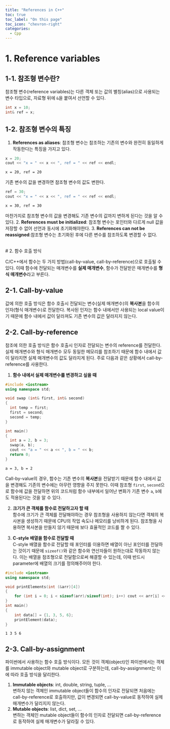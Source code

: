 ```yaml
---
title: "References in C++"
toc: true
toc_label: "On this page"
toc_icon: "chevron-right"
categories:
  - Cpp
---
```


# 1. Reference variables
## 1-1. 참조형 변수란?
참조형 변수(reference variables)는 다른 객체 또는 값의 별칭(alias)으로 사용되는 변수 타입으로, 자료형 뒤에 `&`을 붙여서 선언할 수 있다.
```cpp
int x = 10;
int& ref = x;
```

## 1-2. 참조형 변수의 특징
1. **References as aliases**: 참조형 변수는 참조하는 기존의 변수와 완전히 동일하게 작동한다는 특징을 가지고 있다.
```cpp
x = 20;
cout << "x = " << x << ", ref = " << ref << endl;
```
```
x = 20, ref = 20
```
기존 변수의 값을 변경하면 참조형 변수의 값도 변한다.
```cpp
ref = 30;
cout << "x = " << x << ", ref = " << ref << endl;
```
```
x = 30, ref = 30
```
마찬가지로 참조형 변수의 값을 변경해도 기존 변수의 값까지 변하게 된다는 것을 알 수 있다.
2. **References must be initialized**: 참조형 변수는 포인터와 다르게 null 값을 저장할 수 없어 선언과 동시에 초기화해야한다.
3. **References can not be reassigned**:참조형 변수는 초기화된 후에 다른 변수를 참조하도록 변경할 수 없다. 


<br/>
# 2. 함수 호출 방식

C/C++에서 함수는 두 가지 방법(call-by-value, call-by-reference)으로 호출될 수 있다. 이때 함수에 전달되는 매개변수를 **실제 매개변수**, 함수가 전달받은 매개변수를 **형식 매개변수**라고 부른다.

## 2-1. Call-by-value
값에 의한 호출 방식은 함수 호출시 전달되는 변수(실제 매개변수)의 **복사본**을 함수의 인자(형식 매개변수)로 전달한다. 복사된 인자는 함수 내에서만 사용되는 local value이기 때문에 함수 내에서 값이 달라져도 기존 변수의 값은 달라지지 않는다.

## 2-2. Call-by-reference
참조에 의한 호출 방식은 함수 호출시 인자로 전달되는 변수의 reference를 전달한다. 실제 매개변수와 형식 매개변수 모두 동일한 메모리를 참조하기 때문에 함수 내에서 값이 달라지면 실제 매개변수의 값도 달라지게 된다.
주로 다음과 같은 상황에서 call-by-reference를 사용한다.
1. **함수 내에서 실제 매개변수를 변경하고 싶을 때**
  ```cpp
#include <iostream>
using namespace std;

void swap (int& first, int& second)
{
    int temp = first;
    first = second;
    second = temp;
}

int main()
{
    int a = 2, b = 3;
    swap(a, b);
    cout << "a = " << a << ", b = " << b;
    return 0;
}
  ```
```
a = 3, b = 2
```
Call-by-value의 경우, 함수는 기존 변수의 **복사본**을 전달받기 때문에 함수 내에서 값을 변경해도 기존의 변수에는 아무런 영향을 주지 못한다. 이때 참조형 `first`, `second`으로 함수에 값을 전달하면 위의 코드처럼 함수 내부에서 일어난 변화가 기존 변수 `a`, `b`에도 적용된다는 것을 알 수 있다.

2. **크기가 큰 객체를 함수로 전달하고자 할 때**  
함수에 크기가 큰 객체를 전달해야하는 경우 참조형을 사용하지 않는다면 객체의 복사본을 생성하기 때문에 CPU의 작업 속도나 메모리를 낭비하게 된다. 참조형을 사용하면 복사본을 만들지 않기 때문에 보다 효율적인 코드를 짤 수 있다.

3. **C-style 배열을 함수로 전달할 때**  
C-style 배열을 함수로 전달할 때 포인터를 이용하면 배열이 아닌 포인터를 전달하는 것이기 때문에 `sizeof()`와 같은 함수와 연산자들이 원하는대로 작동하지 않는다. 이는 배열을 참조형으로 전달함으로써 해결할 수 있는데, 이때 반드시 parameter에 배열의 크기를 정의해주어야 한다.  
```cpp
#include <iostream>
using namespace std;

void printElements(int (&arr)[4])
{
    for (int i = 0; i < sizeof(arr)/sizeof(int); i++) cout << arr[i] << " ";
}
int main()
{
    int data[] = {1, 3, 5, 6};
    printElement(data);
}
```
```
1 3 5 6
```

## 2-3. Call-by-assignment
파이썬에서 사용하는 함수 호출 방식이다. 모든 것이 객체(object)인 파이썬에서는 객체를 immutable object와 mutable object로 구분하는데, call-by-assignment는 이에 따라 호출 방식을 달리한다.
1. **Immutable objects**: int, double, string, tuple, ...  
변하지 않는 객체인 immutable object들이 함수의 인자로 전달되면 처음에는 call-by-reference로 호출하지만, 값이 변경되면 call-by-value로 동작하여 실제 매개변수가 달리지지 않는다.
2. **Mutable objects**: list, dict, set, ...  
변하는 객체인 mutable object들이 함수의 인자로 전달되면 call-by-reference로 동작하여 실제 매개변수가 달라질 수 있다.




